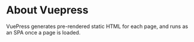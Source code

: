 # About Vuepress

VuePress generates pre-rendered static HTML for each page, and runs as an SPA once a page is loaded.